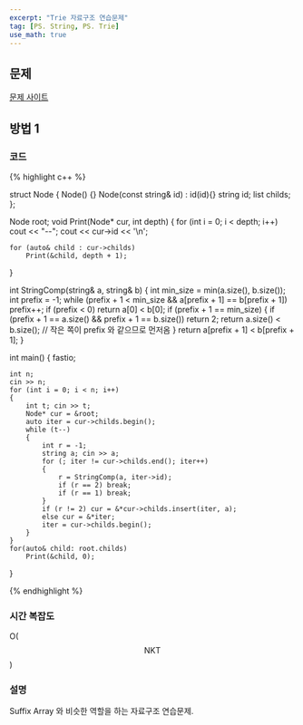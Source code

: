 ```yaml
---
excerpt: "Trie 자료구조 연습문제"
tag: [PS. String, PS. Trie]
use_math: true
---
```


## 문제

[문제 사이트](https://www.acmicpc.net/problem/14725)

## 방법 1

### 코드

{% highlight c++ %}

struct Node
{
	Node() {}
	Node(const string& id) : id(id){}
	string id;
	list<Node> childs;
};

Node root;
void Print(Node* cur, int depth)
{
	for (int i = 0; i < depth; i++) cout << "--";
	cout << cur->id << '\n';

	for (auto& child : cur->childs)
		Print(&child, depth + 1);
}

int StringComp(string& a, string& b)
{
	int min_size = min(a.size(), b.size());
	int prefix = -1;
	while (prefix + 1 < min_size && a[prefix + 1] == b[prefix + 1]) prefix++;
	if (prefix < 0) return a[0] < b[0];
	if (prefix + 1 == min_size)
	{
		if (prefix + 1 == a.size() && prefix + 1 == b.size()) return 2;
		return a.size() < b.size(); // 작은 쪽이 prefix 와 같으므로 먼저옴
	}
	return a[prefix + 1] < b[prefix + 1];
}

int main()
{
	fastio;

	int n;
	cin >> n;
	for (int i = 0; i < n; i++)
	{
		int t; cin >> t;
		Node* cur = &root;
		auto iter = cur->childs.begin();
		while (t--)
		{
			int r = -1;
			string a; cin >> a;
			for (; iter != cur->childs.end(); iter++)
			{
				r = StringComp(a, iter->id);
				if (r == 2) break;
				if (r == 1) break;
			}
			if (r != 2) cur = &*cur->childs.insert(iter, a);
			else cur = &*iter;
			iter = cur->childs.begin();
		}
	}
	for(auto& child: root.childs)
		Print(&child, 0);
}

{% endhighlight %}

### 시간 복잡도

O($$\mathrm{N}\mathrm{K}\mathrm{T}$$)

### 설명

Suffix Array 와 비슷한 역할을 하는 자료구조 연습문제.